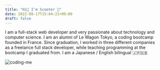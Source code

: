 ```yaml
---
title: "Hi👋 I'm Scooter 🛵"
date: 2022-08-17T15:04:21+09:00
draft: false
---
```

I am a full-stack web developer and very passionate about technology and computer science. I am an alumni of Le Wagon Tokyo, a coding bootcamp founded in France. Since graduation, I worked in three different companies as a freelance full stack developer, while teaching programming at the bootcamp I graduated from. I am a Japanese / English bilingual 🇯🇵🇬🇧

![coding-me](/coding-me.jpg)
